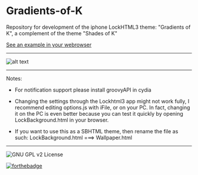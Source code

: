 Gradients-of-K
==============

Repository for development of the iphone LockHTML3 theme: "Gradients of K", a complement of the theme "Shades of K"

[See an example in your webrowser](https://rawgit.com/Porco-Rosso/Gradients-of-K/master/LockBackground.html)

---
![alt text](https://cloud.githubusercontent.com/assets/7024527/5133010/bdcfbf3c-7101-11e4-834a-bbec149028e7.png "cool eh?")

---
Notes:

- For notification support please install groovyAPI in cydia

- Changing the settings through the Lockhtml3 app might not work fully, I recommend editing options.js with iFile, or on your PC. In fact, changing it on the PC is even better because you can test it quickly by opening LockBackground.html in your browser.

- If you want to use this as a SBHTML theme, then rename the file as such:
LockBackground.html ===> Wallpaper.html
---
![GNU GPL v2 License](https://img.shields.io/badge/license-GNU%20GPL%20v2-brightgreen.svg?style=flat-square)

[![forthebadge](http://forthebadge.com/images/badges/built-with-love.svg)](http://forthebadge.com)
